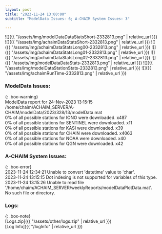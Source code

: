 ```yaml
---
layout: post
title: "2023-11-24 13:00:00"
subtitle: "ModelData Issues: 6; A-CHAIM System Issues: 3"

---
```


![]({{ "/assets/img/modelDataDataStatsShort-2332813.png" | relative_url }})
![]({{ "/assets/img/achaimDataStatsShort-2332813.png" | relative_url }})
![]({{ "/assets/img/achaimDataStatsLong00-2332813.png" | relative_url }})
![]({{ "/assets/img/achaimDataStatsLong01-2332813.png" | relative_url }})
![]({{ "/assets/img/achaimDataStatsLong02-2332813.png" | relative_url }})
![]({{ "/assets/img/modelDataDataStats-2332813.png" | relative_url }})
![]({{ "/assets/img/modelDataStationStats-2332813.png" | relative_url }})
![]({{ "/assets/img/achaimRunTime-2332813.png" | relative_url }})


### ModelData Issues:  
  
{: .box-warning}  
 ModelData report for 24-Nov-2023 13:15:15   
 /home/chaim/ACHAIM_SERVER/A-CHAIM/modelData/2023/328/13/modelData.mat   
 0% of all possible stations for IONO were downloaded. x487   
 0% of all possible stations for SENTINEL were downloaded. x11   
 0% of all possible stations for KASI were downloaded. x39   
 0% of all possible stations for CHAIN were downloaded. x4063   
 0% of all possible stations for NOAA were downloaded. x40   
 0% of all possible stations for QGN were downloaded. x42   
  
### A-CHAIM System Issues:  
  
{: .box-error}  
2023-11-24 12:34:21 Unable to convert 'datetime' value to 'char'.  
2023-11-24 13:15:15 Dot indexing is not supported for variables of this type.  
2023-11-24 13:15:26 Unable to read file '/home/chaim/ACHAIM_SERVER/weeklyReports/modelDataPlotData.mat'. No such file or directory.  

### Logs:  
  
{: .box-note}  
[Logs.zip]({{ "/assets/other/logs.zip" | relative_url }})  
[Log Info]({{ "/logInfo" | relative_url }})  
